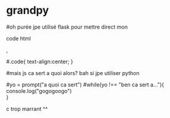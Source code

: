 # grandpy

#oh purée jpe utilisé flask pour mettre direct mon <p class = "code"><strrrong>code html</strong></p> ,

#.code{
text-align:center;
}

#mais js ca sert a quoi alors? bah si jpe utiliser python

#yo = prompt("a quoi ca sert")
#while(yo !== "ben ca sert a..."){
  console.log("gogogoogo")  
}

c trop marrant ^^
